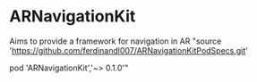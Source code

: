 # ARNavigationKit
Aims to provide a framework for navigation in AR
"source 'https://github.com/ferdinandl007/ARNavigationKitPodSpecs.git'

pod 'ARNavigationKit','~> 0.1.0'"
